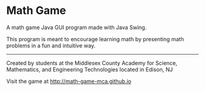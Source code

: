 Math Game
=========

A math game Java GUI program made with Java Swing.

This program is meant to encourage learning math by presenting math problems in a fun and intuitive way.

----------------------------------------------------
Created by students at the Middlesex County Academy for Science, Mathematics, and Engineering Technologies
located in Edison, NJ

Visit the game at http://math-game-mca.github.io
